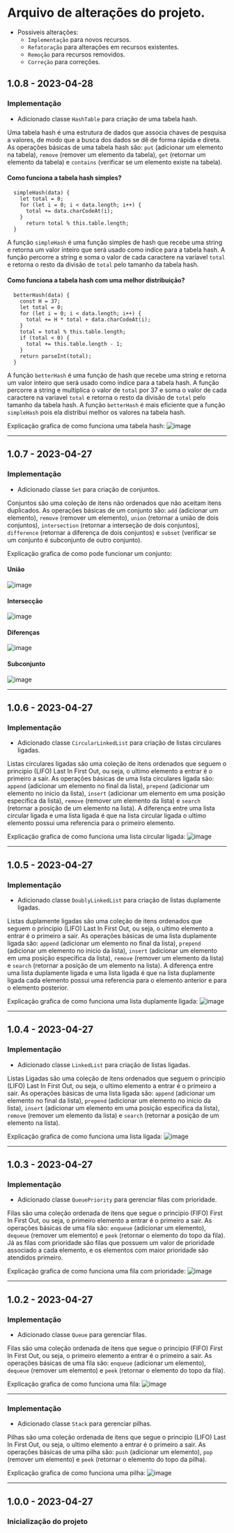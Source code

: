 # Arquivo de alterações do projeto.

- Possiveis alterações:
  - `Implementação` para novos recursos.
  - `Refatoração` para alterações em recursos existentes.
  - `Remoção` para recursos removidos.
  - `Correção` para correções.

## 1.0.8 - 2023-04-28

### Implementação

- Adicionado classe `HashTable` para criação de uma tabela hash.

Uma tabela hash é uma estrutura de dados que associa chaves de pesquisa a valores, de modo que a busca dos dados se dê de forma rápida e direta. As operações básicas de uma tabela hash são: `put` (adicionar um elemento na tabela), `remove` (remover um elemento da tabela), `get` (retornar um elemento da tabela) e `contains` (verificar se um elemento existe na tabela).

#### Como funciona a tabela hash simples?

```
  simpleHash(data) {
    let total = 0;
    for (let i = 0; i < data.length; i++) {
      total += data.charCodeAt(i);
    }
      return total % this.table.length;
  }
```

A função `simpleHash` é uma função simples de hash que recebe uma string e retorna um valor inteiro que será usado como indice para a tabela hash. A função percorre a string e soma o valor de cada caractere na variavel `total` e retorna o resto da divisão de `total` pelo tamanho da tabela hash.

#### Como funciona a tabela hash com uma melhor distribuição?

```
  betterHash(data) {
    const H = 37;
    let total = 0;
    for (let i = 0; i < data.length; i++) {
      total += H * total + data.charCodeAt(i);
    }
    total = total % this.table.length;
    if (total < 0) {
      total += this.table.length - 1;
    }
    return parseInt(total);
  }
```

A função `betterHash` é uma função de hash que recebe uma string e retorna um valor inteiro que será usado como indice para a tabela hash. A função percorre a string e multiplica o valor de `total` por 37 e soma o valor de cada caractere na variavel `total` e retorna o resto da divisão de `total` pelo tamanho da tabela hash. A função `betterHash` é mais eficiente que a função `simpleHash` pois ela distribui melhor os valores na tabela hash.

Explicação grafica de como funciona uma tabela hash:
![image](https://user-images.githubusercontent.com/60474834/235196823-f8501b02-3f8b-4aa8-81dd-ebec1b6b457a.png)

---

## 1.0.7 - 2023-04-27

### Implementação

- Adicionado classe `Set` para criação de conjuntos.

Conjuntos são uma coleção de itens não ordenados que não aceitam itens duplicados. As operações básicas de um conjunto são: `add` (adicionar um elemento), `remove` (remover um elemento), `union` (retornar a união de dois conjuntos), `intersection` (retornar a interseção de dois conjuntos), `difference` (retornar a diferença de dois conjuntos) e `subset` (verificar se um conjunto é subconjunto de outro conjunto).

Explicação grafica de como pode funcionar um conjunto:

#### União

![image](https://user-images.githubusercontent.com/60474834/235030163-0a7c44ca-2afe-43fe-ab48-ee1fd43879bd.png)

#### Intersecção

![image](https://user-images.githubusercontent.com/60474834/235029951-51052ea4-7125-48d8-9caa-6bb3cceae7fa.png)

#### Diferenças

![image](https://user-images.githubusercontent.com/60474834/235030895-7a3a5b9e-ca85-441f-a372-8a0b055983ea.png)

#### Subconjunto

![image](https://user-images.githubusercontent.com/60474834/235031302-21041cf3-9ac3-434f-80db-9d14b14b149c.png)

---

## 1.0.6 - 2023-04-27

### Implementação

- Adicionado classe `CircularLinkedList` para criação de listas circulares ligadas.

Listas circulares ligadas são uma coleção de itens ordenados que seguem o principio (LIFO) Last In First Out, ou seja, o ultimo elemento a entrar é o primeiro a sair. As operações básicas de uma lista circulares ligada são: `append` (adicionar um elemento no final da lista), `prepend` (adicionar um elemento no inicio da lista), `insert` (adicionar um elemento em uma posição especifica da lista), `remove` (remover um elemento da lista) e `search` (retornar a posição de um elemento na lista). A diferença entre uma lista circular ligada e uma lista ligada é que na lista circular ligada o ultimo elemento possui uma referencia para o primeiro elemento.

Explicação grafica de como funciona uma lista circular ligada:
![image](https://user-images.githubusercontent.com/60474834/235025916-ac1e947a-761c-4da1-9d52-8e3ed52b5e59.png)

---

## 1.0.5 - 2023-04-27

### Implementação

- Adicionado classe `DoublyLinkedList` para criação de listas duplamente ligadas.

Listas duplamente ligadas são uma coleção de itens ordenados que seguem o principio (LIFO) Last In First Out, ou seja, o ultimo elemento a entrar é o primeiro a sair. As operações básicas de uma lista duplamente ligada são: `append` (adicionar um elemento no final da lista), `prepend` (adicionar um elemento no inicio da lista), `insert` (adicionar um elemento em uma posição especifica da lista), `remove` (remover um elemento da lista) e `search` (retornar a posição de um elemento na lista). A diferença entre uma lista duplamente ligada e uma lista ligada é que na lista duplamente ligada cada elemento possui uma referencia para o elemento anterior e para o elemento posterior.

Explicação grafica de como funciona uma lista duplamente ligada:
![image](https://user-images.githubusercontent.com/60474834/235217334-1b779943-3ed6-4aba-8035-df9b3ecf1988.png)

---

## 1.0.4 - 2023-04-27

### Implementação

- Adicionado classe `LinkedList` para criação de listas ligadas.

Listas Ligadas são uma coleção de itens ordenados que seguem o principio (LIFO) Last In First Out, ou seja, o ultimo elemento a entrar é o primeiro a sair. As operações básicas de uma lista ligada são: `append` (adicionar um elemento no final da lista), `prepend` (adicionar um elemento no inicio da lista), `insert` (adicionar um elemento em uma posição especifica da lista), `remove` (remover um elemento da lista) e `search` (retornar a posição de um elemento na lista).

Explicação grafica de como funciona uma lista ligada:
![image](https://user-images.githubusercontent.com/60474834/235215664-78e63fc7-6d44-46a2-8562-7fb5244b9925.png)

---

## 1.0.3 - 2023-04-27

### Implementação

- Adicionado classe `QueuePriority` para gerenciar filas com prioridade.

Filas são uma coleção ordenada de itens que segue o principio (FIFO) First In First Out, ou seja, o primeiro elemento a entrar é o primeiro a sair. As operações básicas de uma fila são: `enqueue` (adicionar um elemento), `dequeue` (remover um elemento) e `peek` (retornar o elemento do topo da fila). Já as filas com prioridade são filas que possuem um valor de prioridade associado a cada elemento, e os elementos com maior prioridade são atendidos primeiro.

Explicação grafica de como funciona uma fila com prioridade:
![image](https://user-images.githubusercontent.com/60474834/234969808-4471121e-12a6-4bf7-80a1-23c19e94f4e8.png)

---

## 1.0.2 - 2023-04-27

### Implementação

- Adicionado classe `Queue` para gerenciar filas.

Filas são uma coleção ordenada de itens que segue o principio (FIFO) First In First Out, ou seja, o primeiro elemento a entrar é o primeiro a sair. As operações básicas de uma fila são: `enqueue` (adicionar um elemento), `dequeue` (remover um elemento) e `peek` (retornar o elemento do topo da fila).

Explicação grafica de como funciona uma fila:
![image](https://user-images.githubusercontent.com/60474834/234966703-05273651-d5a0-4d00-a535-f1c58ee36285.png)

---

### Implementação

- Adicionado classe `Stack` para gerenciar pilhas.

Pilhas são uma coleção ordenada de itens que segue o principio (LIFO) Last In First Out, ou seja, o ultimo elemento a entrar é o primeiro a sair. As operações básicas de uma pilha são: `push` (adicionar um elemento), `pop` (remover um elemento) e `peek` (retornar o elemento do topo da pilha).

Explicação grafica de como funciona uma pilha:
![image](https://user-images.githubusercontent.com/60474834/234957035-409ea4d8-44e5-46fd-8068-ce3b9c62866d.png)

---

## 1.0.0 - 2023-04-27

### Inicialização do projeto
